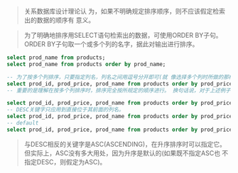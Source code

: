 > 关系数据库设计理论认 为，如果不明确规定排序顺序，则不应该假定检索出的数据的顺序有 意义。

> 为了明确地排序用SELECT语句检索出的数据，可使用ORDER BY子句。 ORDER BY子句取一个或多个列的名字，据此对输出进行排序。

```sql
select prod_name from products;
select prod_name from products order by prod_name;

-- 为了按多个列排序，只要指定列名，列名之间用逗号分开即可(就 像选择多个列时所做的那样)。
select prod_id, prod_price, prod_name from products order by prod_price, prod_name;
-- 重要的是理解在按多个列排序时，排序完全按所规定的顺序进行。 换句话说，对于上述例子中的输出，仅在多个行具有相同的prod_price 值时才对产品按prod_name进行排序。

select prod_id, prod_price, prod_name from products order by prod_price desc;
-- DESC关键字只应用到直接位于其前面的列名。
select prod_id, prod_price, prod_name from products order by prod_price desc, prod_name;
-- default
select prod_id, prod_price, prod_name from products order by prod_price asc;


```

> 与DESC相反的关键字是ASC(ASCENDING)，在升序排序时可以指定它。 但实际上，ASC没有多大用处，因为升序是默认的(如果既不指定ASC也 不指定DESC，则假定为ASC)。

